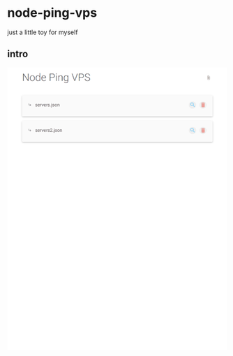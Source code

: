 # node-ping-vps
just a little toy for myself

## intro

![Intro](https://raw.githubusercontent.com/HugHoo/Miscellaneous/master/Images/node-ping-vps/intro3.gif)